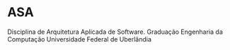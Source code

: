 # ASA 
Disciplina de Arquitetura Aplicada de Software. 
Graduação Engenharia da Computação
Universidade Federal de Uberlândia
